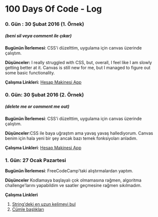 # 100 Days Of Code - Log

### 0. Gün : 30 Şubat 2016 (1. Örnek)
##### (beni sil veya comment ile çıkar)

**Bugünün İlerlemesi**: CSS'i düzelttim, uygulama için canvas üzerinde çalıştım.

**Düşünceler:** I really struggled with CSS, but, overall, I feel like I am slowly getting better at it. Canvas is still new for me, but I managed to figure out some basic functionality.

**Çalışma Linkleri:** [Hesap Makinesi App](http://www.example.com)

### 0. Gün: 30 Şubat 2016 (2. Örnek)
##### (delete me or comment me out)

**Bugünün İlerlemesi**: CSS'i düzelttim, uygulama için canvas üzerinde çalıştım.

**Düşünceler**:CSS ile baya uğraştım ama yavaş yavaş hallediyorum. Canvas benim için hala yeni bir şey ancak bazı temek fonksiyoları anladım.

**Çalışma Linkleri**: [Hesap Makinesi App](http://www.example.com)


### 1. Gün: 27 Ocak Pazartesi

**Bugünün İlerlemesi**: FreeCodeCamp'taki alıştırmalardan yaptım.

**Düşünceler** Kodlamaya başlayalı çok olmamasına rağmen, algoritma challenge'larını yapabildim ve saatler geçmesine rağmen sıkılmadım.

**Çalışma Linkleri**
1. [String'deki en uzun kelimeyi bul](https://www.freecodecamp.com/challenges/find-the-longest-word-in-a-string)
2. [Cümle başlıkları](https://www.freecodecamp.com/challenges/title-case-a-sentence)

